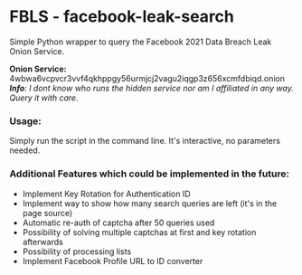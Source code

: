 # FBLS - facebook-leak-search
Simple Python wrapper to query the Facebook 2021 Data Breach Leak Onion Service.

**Onion Service:** 4wbwa6vcpvcr3vvf4qkhppgy56urmjcj2vagu2iqgp3z656xcmfdbiqd.onion
<br>
***Info**: I dont know who runs the hidden service nor am I affiliated in any way. Query it with care.*

### Usage:

Simply run the script in the command line.
It's interactive, no parameters needed.

### Additional Features which could be implemented in the future:
- Implement Key Rotation for Authentication ID
- Implement way to show how many search queries are left (it's in the page source)
- Automatic re-auth of captcha after 50 queries used
- Possibility of solving multiple captchas at first and key rotation afterwards
- Possibility of processing lists
- Implement Facebook Profile URL to ID converter

